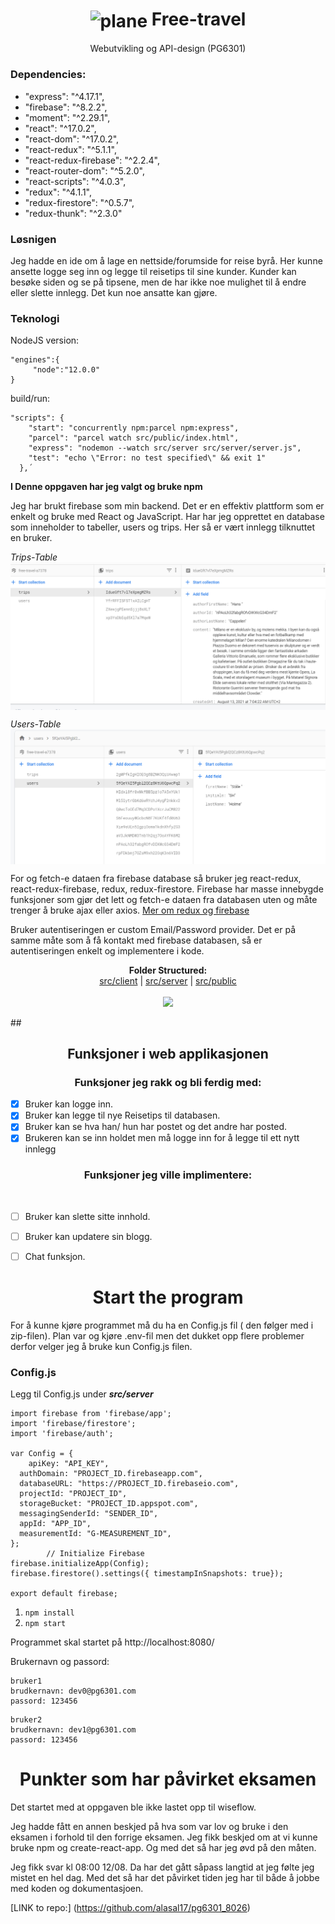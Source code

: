 # <h1 align="center"><img align="center" src="src/public/assets/airplane.ico" alt="plane"/> Free-travel</h1> 

<p align="center"> Webutvikling og API-design (PG6301)</p>


### Dependencies: 
- "express": "^4.17.1",
- "firebase": "^8.2.2",
- "moment": "^2.29.1",
- "react": "^17.0.2",
- "react-dom": "^17.0.2",
- "react-redux": "^5.1.1",
- "react-redux-firebase": "^2.2.4",
- "react-router-dom": "^5.2.0",
- "react-scripts": "^4.0.3",
- "redux": "^4.1.1",
- "redux-firestore": "^0.5.7",
- "redux-thunk": "^2.3.0"



### Løsnigen

Jeg hadde en ide om å lage en nettside/forumside for reise byrå. Her kunne ansette logge seg inn og legge til reisetips til sine kunder.
Kunder kan besøke siden og se på tipsene, men de har ikke noe mulighet til å endre eller slette innlegg. Det kun noe ansatte kan gjøre. 

### Teknologi


NodeJS version:
```
"engines":{
     "node":"12.0.0"
}
```


build/run:
```
"scripts": {
    "start": "concurrently npm:parcel npm:express",
    "parcel": "parcel watch src/public/index.html",
    "express": "nodemon --watch src/server src/server/server.js",
    "test": "echo \"Error: no test specified\" && exit 1"
  },´
```

**I Denne oppgaven har jeg valgt og bruke npm**

Jeg har brukt firebase som min backend. Det er en effektiv plattform som er enkelt og bruke med React og JavaScript. Har har jeg opprettet en database som inneholder to tabeller,
users og trips. Her så er vært innlegg tilknuttet en bruker. 

*Trips-Table*
<img align="center" src="src/public/assets/trips-table.png" alt="plane"/>

*Users-Table*
<img align="center" src="src/public/assets/users-table.png" alt="plane"/>


For og fetch-e dataen fra firebase database så bruker jeg react-redux, react-redux-firebase, redux, redux-firestore. Firebase har masse innebygde funksjoner som gjør det lett og fetch-e dataen fra databasen uten og måte trenger å bruke ajax eller axios. 
[Mer om redux og firebase](http://react-redux-firebase.com/)


Bruker autentiseringen er custom Email/Password provider. Det er på samme måte som å få kontakt med firebase databasen, så er autentiseringen enkelt og implementere i kode.  

<p align="center">
  <b>Folder Structured:</b><br>
  <a href="#">src/client</a> |
  <a href="#">src/server</a> |
  <a href="#">src/public</a>
  <br><br>
  <img src="https://i.pinimg.com/originals/a2/d8/c3/a2d8c395b374be74c98052223abcab96.gif" wight=100px width=100px>
</p>

##<h2 align="center">  Funksjoner i web applikasjonen</h2>

### <h3 align="center">  Funksjoner jeg rakk og bli ferdig med:</h3>
- [x] Bruker kan logge inn.
- [x] Bruker kan legge til nye Reisetips til databasen.
- [x] Bruker kan se hva han/ hun har postet og det andre har posted.
- [x] Brukeren kan se inn holdet men må logge inn for å legge til ett nytt innlegg

### <h3 align="center">Funksjoner jeg ville implimentere:</h3><br/>
- [ ] Bruker kan slette sitte innhold.
- [ ] Bruker kan updatere sin blogg.
- [ ] Chat funksjon.




## <h1 align="center"> Start the program</h1>

For å kunne kjøre programmet må du ha en Config.js fil ( den følger med i zip-filen).
Plan var og kjøre .env-fil men det dukket opp flere problemer derfor velger jeg å bruke kun Config.js filen.

### Config.js
Legg til Config.js under ***src/server***
```
import firebase from 'firebase/app';
import 'firebase/firestore';
import 'firebase/auth';

var Config = {
    apiKey: "API_KEY",
  authDomain: "PROJECT_ID.firebaseapp.com",
  databaseURL: "https://PROJECT_ID.firebaseio.com",
  projectId: "PROJECT_ID",
  storageBucket: "PROJECT_ID.appspot.com",
  messagingSenderId: "SENDER_ID",
  appId: "APP_ID",
  measurementId: "G-MEASUREMENT_ID",
};
        // Initialize Firebase
firebase.initializeApp(Config);
firebase.firestore().settings({ timestampInSnapshots: true});

export default firebase;
```


1. `npm install`
2. `npm start`

Programmet skal startet på http://localhost:8080/


Brukernavn og passord:
```
bruker1
brudkernavn: dev0@pg6301.com
passord: 123456
```

```
bruker2
brudkernavn: dev1@pg6301.com
passord: 123456
```




# <h1 align="center"> Punkter som har påvirket eksamen </h1>

Det startet med at oppgaven ble ikke lastet opp til wiseflow.

Jeg hadde fått en annen beskjed på hva som var lov og bruke i den eksamen i forhold til den forrige eksamen.
Jeg fikk beskjed om at vi kunne bruke npm og create-react-app. Og med det så har jeg øvd på den måten. 

Jeg fikk svar kl 08:00 12/08. Da har det gått såpass langtid at jeg følte jeg mistet en hel dag.
Med det så har det påvirket tiden jeg har til både å jobbe med koden og dokumentasjoen. 



[LINK to repo:] (https://github.com/alasal17/pg6301_8026)



